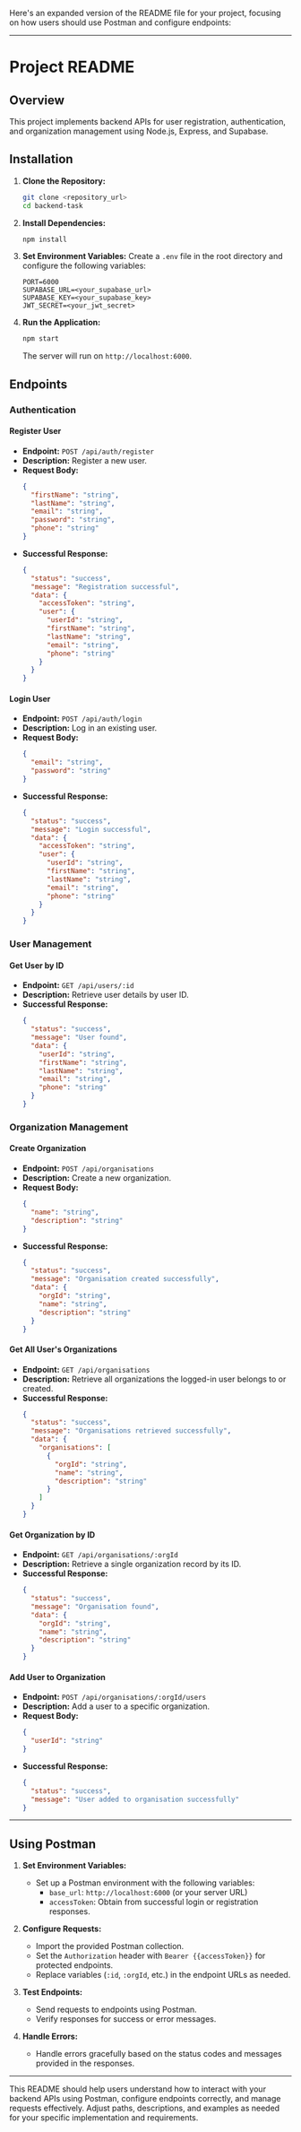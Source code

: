 Here's an expanded version of the README file for your project, focusing on how users should use Postman and configure endpoints:

---

# Project README

## Overview

This project implements backend APIs for user registration, authentication, and organization management using Node.js, Express, and Supabase.

## Installation

1. **Clone the Repository:**
   ```bash
   git clone <repository_url>
   cd backend-task
   ```

2. **Install Dependencies:**
   ```bash
   npm install
   ```

3. **Set Environment Variables:**
   Create a `.env` file in the root directory and configure the following variables:
   ```plaintext
   PORT=6000
   SUPABASE_URL=<your_supabase_url>
   SUPABASE_KEY=<your_supabase_key>
   JWT_SECRET=<your_jwt_secret>
   ```

4. **Run the Application:**
   ```bash
   npm start
   ```
   The server will run on `http://localhost:6000`.

## Endpoints

### Authentication

#### Register User

- **Endpoint:** `POST /api/auth/register`
- **Description:** Register a new user.
- **Request Body:**
  ```json
  {
    "firstName": "string",
    "lastName": "string",
    "email": "string",
    "password": "string",
    "phone": "string"
  }
  ```
- **Successful Response:**
  ```json
  {
    "status": "success",
    "message": "Registration successful",
    "data": {
      "accessToken": "string",
      "user": {
        "userId": "string",
        "firstName": "string",
        "lastName": "string",
        "email": "string",
        "phone": "string"
      }
    }
  }
  ```

#### Login User

- **Endpoint:** `POST /api/auth/login`
- **Description:** Log in an existing user.
- **Request Body:**
  ```json
  {
    "email": "string",
    "password": "string"
  }
  ```
- **Successful Response:**
  ```json
  {
    "status": "success",
    "message": "Login successful",
    "data": {
      "accessToken": "string",
      "user": {
        "userId": "string",
        "firstName": "string",
        "lastName": "string",
        "email": "string",
        "phone": "string"
      }
    }
  }
  ```

### User Management

#### Get User by ID

- **Endpoint:** `GET /api/users/:id`
- **Description:** Retrieve user details by user ID.
- **Successful Response:**
  ```json
  {
    "status": "success",
    "message": "User found",
    "data": {
      "userId": "string",
      "firstName": "string",
      "lastName": "string",
      "email": "string",
      "phone": "string"
    }
  }
  ```

### Organization Management

#### Create Organization

- **Endpoint:** `POST /api/organisations`
- **Description:** Create a new organization.
- **Request Body:**
  ```json
  {
    "name": "string",
    "description": "string"
  }
  ```
- **Successful Response:**
  ```json
  {
    "status": "success",
    "message": "Organisation created successfully",
    "data": {
      "orgId": "string",
      "name": "string",
      "description": "string"
    }
  }
  ```

#### Get All User's Organizations

- **Endpoint:** `GET /api/organisations`
- **Description:** Retrieve all organizations the logged-in user belongs to or created.
- **Successful Response:**
  ```json
  {
    "status": "success",
    "message": "Organisations retrieved successfully",
    "data": {
      "organisations": [
        {
          "orgId": "string",
          "name": "string",
          "description": "string"
        }
      ]
    }
  }
  ```

#### Get Organization by ID

- **Endpoint:** `GET /api/organisations/:orgId`
- **Description:** Retrieve a single organization record by its ID.
- **Successful Response:**
  ```json
  {
    "status": "success",
    "message": "Organisation found",
    "data": {
      "orgId": "string",
      "name": "string",
      "description": "string"
    }
  }
  ```

#### Add User to Organization

- **Endpoint:** `POST /api/organisations/:orgId/users`
- **Description:** Add a user to a specific organization.
- **Request Body:**
  ```json
  {
    "userId": "string"
  }
  ```
- **Successful Response:**
  ```json
  {
    "status": "success",
    "message": "User added to organisation successfully"
  }
  ```

---

## Using Postman

1. **Set Environment Variables:**
   - Set up a Postman environment with the following variables:
     - `base_url`: `http://localhost:6000` (or your server URL)
     - `accessToken`: Obtain from successful login or registration responses.

2. **Configure Requests:**
   - Import the provided Postman collection.
   - Set the `Authorization` header with `Bearer {{accessToken}}` for protected endpoints.
   - Replace variables (`:id`, `:orgId`, etc.) in the endpoint URLs as needed.

3. **Test Endpoints:**
   - Send requests to endpoints using Postman.
   - Verify responses for success or error messages.

4. **Handle Errors:**
   - Handle errors gracefully based on the status codes and messages provided in the responses.

---

This README should help users understand how to interact with your backend APIs using Postman, configure endpoints correctly, and manage requests effectively. Adjust paths, descriptions, and examples as needed for your specific implementation and requirements.